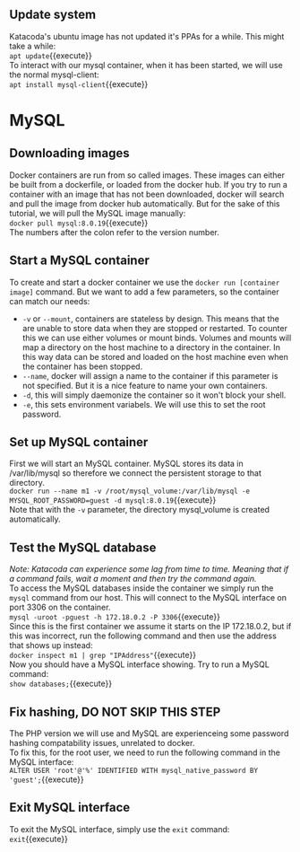 ## Update system
Katacoda's ubuntu image has not updated it's PPAs for a while. This might take a while:  
`apt update`{{execute}}  
To interact with our mysql container, when it has been started, we will use the normal mysql-client:  
`apt install mysql-client`{{execute}}  

# MySQL

## Downloading images
Docker containers are run from so called images. These images can either be built from a dockerfile, or loaded from the docker hub. If you try to run a container with an image that has not been downloaded, docker will search and pull the image from docker hub automatically. But for the sake of this tutorial, we will pull the MySQL image manually:     
`docker pull mysql:8.0.19`{{execute}}  
The numbers after the colon refer to the version number. 

## Start a MySQL container
To create and start a docker container we use the `docker run [container image]` command. But we want to add a few parameters, so the container can match our needs:  
* `-v` or `--mount`, containers are stateless by design. This means that the are unable to store data when they are stopped or restarted. To counter this we can use either volumes or mount binds. Volumes and mounts will map a directory on the host machine to a directory in the container. In this way data can be stored and loaded on the host machine even when the container has been stopped.  
* `--name`, docker will assign a name to the container if this parameter is not specified. But it is a nice feature to name your own containers.
* `-d`, this will simply daemonize the container so it won't block your shell.  
* `-e`, this sets environment variabels. We will use this to set the root password.

## Set up MySQL container
First we will start an MySQL container. MySQL stores its data in /var/lib/mysql so therefore we connect the persistent storage to that directory.  
`docker run --name m1 -v /root/mysql_volume:/var/lib/mysql -e MYSQL_ROOT_PASSWORD=guest -d mysql:8.0.19`{{execute}}  
Note that with the `-v` parameter, the directory mysql_volume is created automatically.  

## Test the MySQL database
*Note: Katacoda can experience some lag from time to time. Meaning that if a command fails, wait a moment and then try the command again.*   
To access the MySQL databases inside the container we simply run the `mysql` command from our host. This will connect to the MySQL interface on port 3306 on the container.  
`mysql -uroot -pguest -h 172.18.0.2 -P 3306`{{execute}}  
Since this is the first container we assume it starts on the IP 172.18.0.2, but if this was incorrect, run the following command and then use the address that shows up instead:  
`docker inspect m1 | grep "IPAddress"`{{execute}}  
Now you should have a MySQL interface showing. Try to run a MySQL command:  
`show databases;`{{execute}}  
## Fix hashing, DO NOT SKIP THIS STEP
The PHP version we will use and MySQL are experienceing some password hashing compatability issues, unrelated to docker.  
To fix this, for the root user, we need to run the following command in the MySQL interface:  
`ALTER USER 'root'@'%' IDENTIFIED WITH mysql_native_password BY 'guest';`{{execute}}  
## Exit MySQL interface
To exit the MySQL interface, simply use the `exit` command:  
`exit`{{execute}}  
